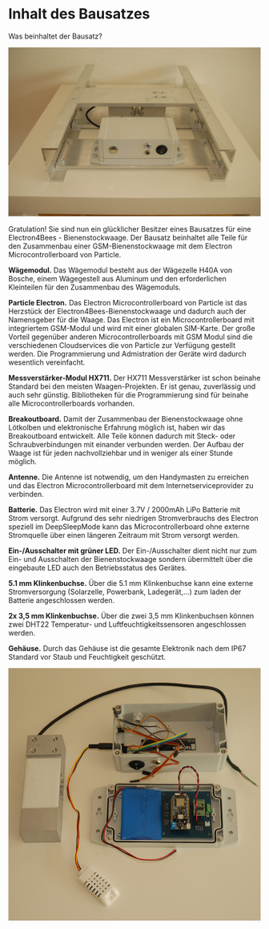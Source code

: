 
# Inhalt des Bausatzes [](id=inhalt-des-bausatzes)

Was beinhaltet der Bausatz?

![Electron4Bees - GSM - Bienenstockwaage - Bausatz](../images/Electron4Bees-Bienenstockwaage-Bausatz.jpg)

Gratulation! Sie sind nun ein glücklicher Besitzer eines Bausatzes für eine Electron4Bees - Bienenstockwaage. Der Bausatz beinhaltet alle Teile für den Zusammenbau einer GSM-Bienenstockwaage mit dem Electron Microcontrollerboard von Particle.

**Wägemodul.** Das Wägemodul besteht aus der Wägezelle H40A von Bosche, einem Wägegestell aus Aluminum und den erforderlichen Kleinteilen für den Zusammenbau des Wägemoduls.

**Particle Electron.** Das Electron Microcontrollerboard von Particle ist das  Herzstück der Electron4Bees-Bienenstockwaage und dadurch auch der Namensgeber für die Waage. Das Electron ist ein Microcontrollerboard mit integriertem GSM-Modul und wird mit einer globalen SIM-Karte. Der große Vorteil gegenüber anderen Microcontrollerboards mit GSM Modul sind die verschiedenen Cloudservices die von Particle zur Verfügung gestellt werden. Die Programmierung und Admistration der Geräte wird dadurch wesentlich vereinfacht.

**Messverstärker-Modul HX711.** Der HX711 Messverstärker ist schon beinahe Standard bei den meisten Waagen-Projekten. Er ist genau, zuverlässig und auch sehr günstig. Bibliotheken für die Programmierung sind für beinahe alle Microcontrollerboards vorhanden.

**Breakoutboard.** Damit der Zusammenbau der Bienenstockwaage ohne Lötkolben und elektronische Erfahrung möglich ist, haben wir das Breakoutboard entwickelt. Alle Teile können dadurch mit Steck- oder Schraubverbindungen mit einander verbunden werden. Der Aufbau der Waage ist für jeden nachvollziehbar und in weniger als einer Stunde möglich.

**Antenne.** Die Antenne ist notwendig, um den Handymasten zu erreichen und das Electron Microcontrollerboard mit dem Internetserviceprovider zu verbinden.

**Batterie.** Das Electron wird mit einer 3.7V / 2000mAh LiPo Batterie mit Strom versorgt. Aufgrund des sehr niedrigen Stromverbrauchs des Electron speziell im DeepSleepMode kann das Microcontrollerboard ohne externe Stromquelle über einen längeren Zeitraum mit Strom versorgt werden.

**Ein-/Ausschalter mit grüner LED.** Der Ein-/Ausschalter dient nicht nur zum Ein- und Ausschalten der Bienenstockwaage sondern übermittelt über die eingebaute LED auch den Betriebsstatus des Gerätes.

**5.1 mm Klinkenbuchse.** Über die 5.1 mm Klinkenbuchse kann eine externe Stromversorgung (Solarzelle, Powerbank, Ladegerät,...) zum laden der Batterie angeschlossen werden.

**2x 3,5 mm Klinkenbuchse.** Über die zwei 3,5 mm Klinkenbuchsen können zwei DHT22 Temperatur- und Luftfeuchtigkeitssensoren angeschlossen werden.

**Gehäuse.** Durch das Gehäuse ist die gesamte Elektronik nach dem IP67 Standard vor Staub und Feuchtigkeit geschützt.

![Electron4Bees - GSM - Bienenstockwaage - Elektronik - Bausatz](../images/Photon4Bees-Elektronik-Bausatz.jpg)
